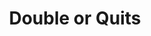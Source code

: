 ---
title: "Double or Quits"
address: "43 St Nessans Tec, Howth, Co. Dublin"
tel: "+353 (0)85 813 5193"
county: "Dublin"
category: "Sea Angling"
type: "Content"
lat: "53.387779235839844"
lng: "-6.065277576446533"
---
